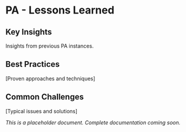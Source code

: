 # PA - Lessons Learned

## Key Insights
Insights from previous PA instances.

## Best Practices
[Proven approaches and techniques]

## Common Challenges
[Typical issues and solutions]

*This is a placeholder document. Complete documentation coming soon.*
